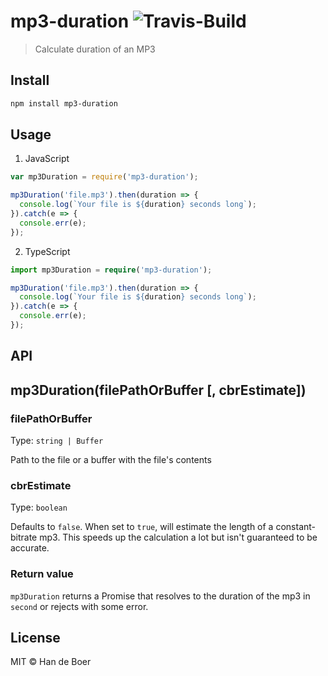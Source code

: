 # mp3-duration ![Travis-Build](https://travis-ci.org/ddsol/mp3-duration.svg?branch=master)

> Calculate duration of an MP3

## Install

```sh
npm install mp3-duration
```

## Usage

1. JavaScript

```javascript
var mp3Duration = require('mp3-duration');

mp3Duration('file.mp3').then(duration => {
  console.log(`Your file is ${duration} seconds long`);
}).catch(e => {
  console.err(e);
});
```

2. TypeScript

```typescript
import mp3Duration = require('mp3-duration');

mp3Duration('file.mp3').then(duration => {
  console.log(`Your file is ${duration} seconds long`);
}).catch(e => {
  console.err(e);
});
```

## API

## mp3Duration(filePathOrBuffer [, cbrEstimate])

### filePathOrBuffer

Type: `string | Buffer`

Path to the file or a buffer with the file's contents

### cbrEstimate

Type: `boolean`

Defaults to `false`. When set to `true`, will estimate the length of a
constant-bitrate mp3. This speeds up the calculation a lot but isn't
guaranteed to be accurate.

### Return value

`mp3Duration` returns a Promise that resolves to the duration of the mp3 in `second` or rejects with some error.

## License

MIT © Han de Boer
